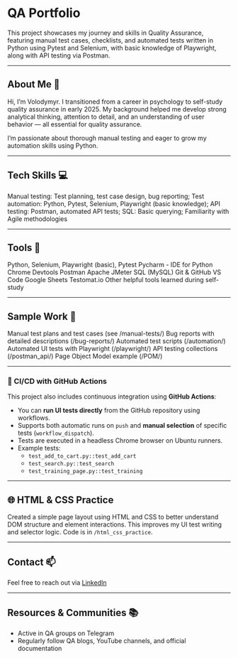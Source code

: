 # QA Portfolio

This project showcases my journey and skills in Quality Assurance, featuring manual test cases, checklists, and automated tests written in Python using Pytest and Selenium, with basic knowledge of Playwright, along with API testing via Postman.

---

## About Me 👋

Hi, I’m Volodymyr. I transitioned from a career in psychology to self-study quality assurance in early 2025. My background helped me develop strong analytical thinking, attention to detail, and an understanding of user behavior — all essential for quality assurance.

I’m passionate about thorough manual testing and eager to grow my automation skills using Python.

---

## Tech Skills 💻

Manual testing: Test planning, test case design, bug reporting;
Test automation: Python, Pytest, Selenium, Playwright (basic knowledge);
API testing: Postman, automated API tests;
SQL: Basic querying;
Familiarity with Agile methodologies

---

## Tools 🔧

Python, Selenium, Playwright (basic), Pytest
Pycharm - IDE for Python
Chrome Devtools
Postman
Apache JMeter
SQL (MySQL)
Git & GitHub
VS Code
Google Sheets
Testomat.io
Other helpful tools learned during self-study

---

## Sample Work 🔬

Manual test plans and test cases (see /manual-tests/)
Bug reports with detailed descriptions (/bug-reports/)
Automated test scripts (/automation/)
Automated UI tests with Playwright (/playwright/)
API testing collections (/postman_api/)
Page Object Model example (/POM/)


---

### 🔁 CI/CD with GitHub Actions

This project also includes continuous integration using **GitHub Actions**:

- You can **run UI tests directly** from the GitHub repository using workflows.
- Supports both automatic runs on `push` and **manual selection** of specific tests (`workflow_dispatch`).
- Tests are executed in a headless Chrome browser on Ubuntu runners.
- Example tests:
  - `test_add_to_cart.py::test_add_cart`
  - `test_search.py::test_search`
  - `test_training_page.py::test_training`

---

## 🌐 HTML & CSS Practice

Created a simple page layout using HTML and CSS to better understand DOM structure and element interactions. This improves my UI test writing and selector logic. Code is in `/html_css_practice`.


---

## Contact 📫

Feel free to reach out via [LinkedIn]()

---

## Resources & Communities 📚

- Active in QA groups on Telegram  
- Regularly follow QA blogs, YouTube channels, and official documentation  



